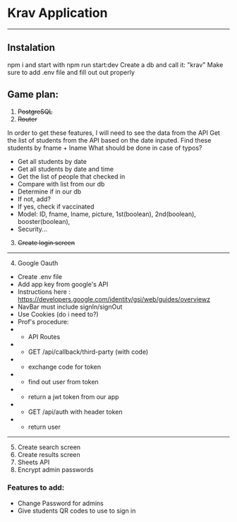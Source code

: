 # Krav Application

---

## **Instalation**

npm i and start with npm run start:dev
Create a db and call it: "krav"
Make sure to add .env file and fill out out properly

## Game plan:

1. ~~PostgreSQL~~
2. ~~Router~~

In order to get these features, I will need to see the data from the API
Get the list of students from the API based on the date inputed. Find these students by fname + lname
What should be done in case of typos?

- Get all students by date
- Get all students by date and time
- Get the list of people that checked in
- Compare with list from our db
- Determine if in our db
- If not, add?
- If yes, check if vaccinated
- Model: ID, fname, lname, picture, 1st(boolean), 2nd(boolean), booster(boolean),
- Security...

3. ~~Create login screen~~

---

4. Google Oauth

- Create .env file
- Add app key from google's API
- Instructions here : https://developers.google.com/identity/gsi/web/guides/overviewz
- NavBar must include signIn/signOut
- Use Cookies (do i need to?)
- Prof's procedure:
- - API Routes
- - GET /api/callback/third-party (with code)
- - exchange code for token
- - find out user from token
- - return a jwt token from our app
- - GET /api/auth with header token
- - return user

---

5. Create search screen
6. Create results screen
7. Sheets API
8. Encrypt admin passwords

### Features to add:

- Change Password for admins
- Give students QR codes to use to sign in
